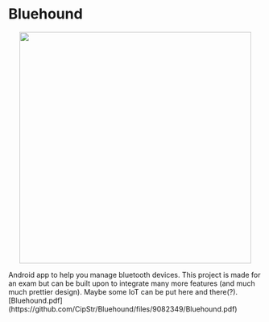# Bluehound
<p align="center">
  <img width="460" height="460" src="https://user-images.githubusercontent.com/73821482/183614729-4ca764dd-d62b-43e1-9d39-44b86ef50fc0.PNG">
</p>
Android app to help you manage bluetooth devices.
This project is made for an exam but can be built upon to integrate many more features (and much much prettier design).
Maybe some IoT can be put here and there(?).
[Bluehound.pdf](https://github.com/CipStr/Bluehound/files/9082349/Bluehound.pdf)

